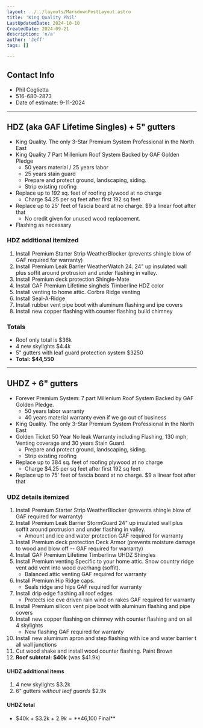 ```yaml
---
layout: ../../layouts/MarkdownPostLayout.astro
title: 'King Quality Phil'
LastUpdatedDate: 2024-10-10
CreatedDate: 2024-09-21
description: 'n/a'
author: 'Jeff'
tags: []

---
```


## Contact Info
* Phil Coglietta
* 516-680-2873
* Date of estimate: 9-11-2024

***

## HDZ (aka GAF Lifetime Singles) + 5" gutters
* King Quality. The only 3-Star Premium System Professional in the North East
* King Quality 7 Part Millenium Roof System Backed by GAF Golden Pledge
	* 50 years material / 25 years labor
	* 25 years stain guard
	* Prepare and protect ground, landscaping, siding.
	* Strip existing roofing
* Replace up to 192 sq. feet of roofing plywood at no charge
	* Charge $4.25 per sq feet after first 192 sq feet
* Replace up to 25' feet of fascia board at no charge. $9 a linear foot after that
	* No credit given for unused wood replacement.
* Flashing as necessary

### HDZ additional itemized
1. Install Premium Starter Strip WeatherBlocker (prevents shingle blow of GAF required for warranty)
1. Install Premium Leak Barrier WeatherWatch 24. 24" up insulated wall plus soffit around protrusion and under flashing in valley.
1. Install Premium deck protection Shingle-Mate
1. Install GAF Premium Lifetime singhels Timberline HDZ color
1. Install venting to home attic. Corbra Ridge venting
1. Install Seal-A-Ridge
1. Install rubber vent pipe boot with aluminum flashing and ipe covers
1. Install new copper flashing with counter flashing build chimney

### Totals
* Roof only total is $36k
* 4 new skylights $4.4k
* 5" gutters with leaf guard protection system $3250
* **Total: $44,550**

***

## UHDZ + 6" gutters
* Forever Premium System: 7 part Millenium Roof System Backed by GAF Golden Pledge.
	* 50 years labor warranty
	* 40 years material warranty even if we go out of business
* King Quality. The only 3-Star Premium System Professional in the North East
* Golden Ticket 50 Year No leak Warranty including Flashing, 130 mph, Venting coverage and 30 years Stain Guard.
	* Prepare and protect ground, landscaping, siding.
	* Strip existing roofing
* Replace up to 384 sq. feet of roofing plywood at no charge
	* Charge $4.25 per sq feet after first 192 sq feet
* Replace up to 75' feet of fascia board at no charge. $9 a linear foot after that

### UDZ details itemized
1. Install Premium Starter Strip WeatherBlocker (prevents shingle blow of GAF required for warranty)
1. Install Premium Leak Barrier StormGuard 24" up insulated wall plus soffit around protrusion and under flashing in valley.
	* Amount and ice and water protection GAF required for warranty
1. Install Premium deck protection Deck Armor (prevents moisture damage to wood and blow off -- GAF required for warranty)
1. Install GAF Premium Lifetime Timberlinw UHDZ Shingles
1. Install Premium venting Specific to your home attic. Snow country ridge vent add vent into wood overhang (soffit). 
	* Balanced attic venting GAF required for warranty
1. Install Premium Hip Ridge caps. 
	* Seals ridge and hips GAF required for warranty
1. Install drip edge flashing all roof edges
	* Protects ice eve driven rain wind on rakes GAF required for warranty
1. Install Premium silicon vent pipe boot with aluminum flashing and pipe covers
1. Install new copper flashing on chimney with counter flashing and on all 4 skylights
	* New flashing GAF required for warranty
1. Install new aluminum apron and step flashing with ice and water barrier t all wall junctions
1. Cut wood shake and install wood counter flashing. Paint Brown
1. **Roof subtotal: $40k** (was $41.9k)

#### UHDZ additional items
1. 4 new skylights $3.2k
1. 6" gutters *without leaf guards* $2.9k

#### UHDZ total
* $40k + $3.2k + $2.9k = **$46,100 Final**
	
